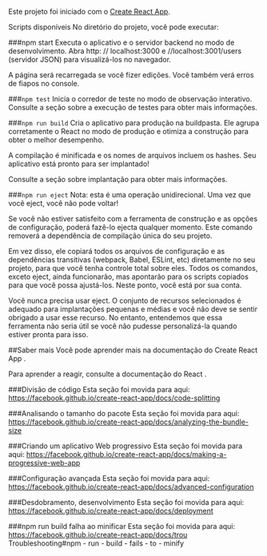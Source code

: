 Este projeto foi iniciado com o [Create React App](https://github.com/facebook/create-react-app).

Scripts disponíveis
No diretório do projeto, você pode executar:

###npm start
Executa o aplicativo e o servidor backend no modo de desenvolvimento.
Abra http: // localhost:3000 e //localhost:3001/users (servidor JSON) para visualizá-los no navegador.


A página será recarregada se você fizer edições.
Você também verá erros de fiapos no console.

###`npm test`
Inicia o corredor de teste no modo de observação interativo.
Consulte a seção sobre a execução de testes para obter mais informações.

###`npm run build`
Cria o aplicativo para produção na buildpasta.
Ele agrupa corretamente o React no modo de produção e otimiza a construção para obter o melhor desempenho.

A compilação é minificada e os nomes de arquivos incluem os hashes.
Seu aplicativo está pronto para ser implantado!

Consulte a seção sobre implantação para obter mais informações.

###`npm run eject`
Nota: esta é uma operação unidirecional. Uma vez que você eject, você não pode voltar!

Se você não estiver satisfeito com a ferramenta de construção e as opções de configuração, poderá fazê-lo ejecta qualquer momento. Este comando removerá a dependência de compilação única do seu projeto.

Em vez disso, ele copiará todos os arquivos de configuração e as dependências transitivas (webpack, Babel, ESLint, etc) diretamente no seu projeto, para que você tenha controle total sobre eles. Todos os comandos, exceto eject, ainda funcionarão, mas apontarão para os scripts copiados para que você possa ajustá-los. Neste ponto, você está por sua conta.

Você nunca precisa usar eject. O conjunto de recursos selecionados é adequado para implantações pequenas e médias e você não deve se sentir obrigado a usar esse recurso. No entanto, entendemos que essa ferramenta não seria útil se você não pudesse personalizá-la quando estiver pronta para isso.

##Saber mais
Você pode aprender mais na documentação do Create React App .

Para aprender a reagir, consulte a documentação do React .

###Divisão de código
Esta seção foi movida para aqui: https://facebook.github.io/create-react-app/docs/code-splitting

###Analisando o tamanho do pacote
Esta seção foi movida para aqui: https://facebook.github.io/create-react-app/docs/analyzing-the-bundle-size

###Criando um aplicativo Web progressivo
Esta seção foi movida para aqui: https://facebook.github.io/create-react-app/docs/making-a-progressive-web-app

###Configuração avançada
Esta seção foi movida para aqui: https://facebook.github.io/create-react-app/docs/advanced-configuration

###Desdobramento, desenvolvimento
Esta seção foi movida para aqui: https://facebook.github.io/create-react-app/docs/deployment

###npm run build falha ao minificar
Esta seção foi movida para aqui: https://facebook.github.io/create-react-app/docs/trou Troubleshooting#npm - run - build - fails - to - minify

